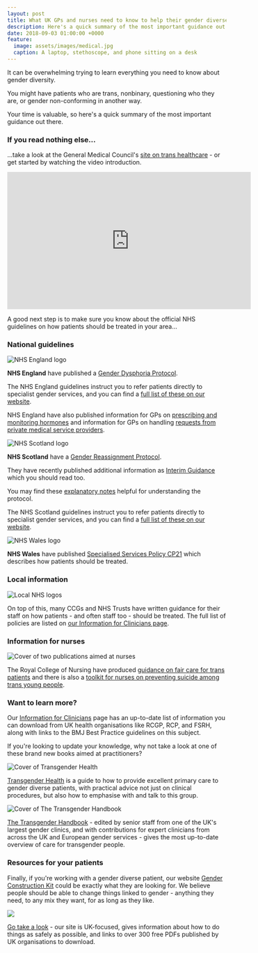 ```yaml
---
layout: post
title: What UK GPs and nurses need to know to help their gender diverse patients
description: Here's a quick summary of the most important guidance out there for how to support trans, nonbinary, and other gender non-conforming people
date: 2018-09-03 01:00:00 +0000
feature:
  image: assets/images/medical.jpg
  caption: A laptop, stethoscope, and phone sitting on a desk
---
```


It can be overwhelming trying to learn everything you need to know about gender diversity.

You might have patients who are trans, nonbinary, questioning who they are, or gender non-conforming in another way.

Your time is valuable, so here's a quick summary of the most important guidance out there.

### If you read nothing else...

...take a look at the General Medical Council's [site on trans healthcare]() - or get started by watching the video introduction.

<div class='embed-container'><iframe width="560" height="315" src="https://www.youtube.com/embed/jv3Ztrm73FQ" frameborder="0" allow="autoplay; encrypted-media" allowfullscreen></iframe></div>

A good next step is to make sure you know about the official NHS guidelines on how patients should be treated in your area...

### National guidelines

![NHS England logo](/assets/images/nhs-england.jpg)

**NHS England** have published a [Gender Dysphoria Protocol](https://www.england.nhs.uk/wp-content/uploads/2013/10/int-gend-proto.pdf). 

The NHS England guidelines instruct you to refer patients directly to specialist gender services, and you can find a [full list of these on our website](https://genderkit.org.uk/resources/gender-services/).

NHS England have also published information for GPs on [prescribing and monitoring hormones](http://www.dorsetccg.nhs.uk/Downloads/aboutus/medicines-management/Other%20Guidelines/Specialised%20services%20circular.pdf) and information for GPs on handling [requests from private medical service providers](https://gendergp.co.uk/wp-content/uploads/2018/02/GMC-advice-to-GPs-on-online-specialists.pdf).

![NHS Scotland logo](/assets/images/nhs-scotland.jpg)

**NHS Scotland** have a [Gender Reassignment Protocol](http://www.sehd.scot.nhs.uk/mels/CEL2012_26.pdf). 

They have recently published additional information as [Interim Guidance](http://www.ngicns.scot.nhs.uk/wp-content/uploads/2015/07/Gender-Reassignment-Interim-Guidance-2.pdf) which you should read too. 

You may find these [explanatory notes](http://www.ngicns.scot.nhs.uk/wp-content/uploads/2016/04/NGICNS-Explanatory-Notes-for-GRP-v1-0-2.pdf) helpful for understanding the protocol.

The NHS Scotland guidelines instruct you to refer patients directly to specialist gender services, and you can find a [full list of these on our website](https://genderkit.org.uk/resources/gender-services/).

![NHS Wales logo](/assets/images/nhs-wales.jpg)

**NHS Wales** have published [Specialised Services Policy CP21](http://www.whssc.wales.nhs.uk/sitesplus/documents/1119/CP21%20Gender%20Services%20Specialies%20Services%20Policy%20%20Approved%201209251.pdf) which describes how patients should be treated.

### Local information

![Local NHS logos](/assets/images/local-nhs.jpg)

On top of this, many CCGs and NHS Trusts have written guidance for their staff on how patients - and often staff too - should be treated. The full list of policies are listed on [our Information for Clinicians page](https://genderkit.org.uk/resources/clinicians/).

### Information for nurses

![Cover of two publications aimed at nurses](/assets/images/nursing.jpg)

The Royal College of Nursing have produced [guidance on fair care for trans patients](https://www.rcn.org.uk/-/media/royal-college-of-nursing/documents/publications/2017/march/pub-005844.pdf) and there is also a [toolkit for nurses on preventing suicide among trans young people](https://www.gov.uk/government/uploads/system/uploads/attachment_data/file/417707/Trans_suicide_Prevention_Toolkit_Final_26032015.pdf).

### Want to learn more?

Our [Information for Clinicians](https://genderkit.org.uk/resources/clinicians/) page has an up-to-date list of information you can download from UK health organisations like RCGP, RCP, and FSRH, along with links to the BMJ Best Practice guidelines on this subject.

If you're looking to update your knowledge, why not take a look at one of these brand new books aimed at practitioners?

![Cover of Transgender Health](/assets/images/51oaBmmtikL.jpg)

[Transgender Health](https://www.jkp.com/uk/transgender-health-1.html) is a guide to how to provide excellent primary care to gender diverse patients, with practical advice not just on clinical procedures, but also how to emphasise with and talk to this group.

![Cover of The Transgender Handbook](/assets/images/41ML3cWM6jL.jpg)

[The Transgender Handbook](https://www.novapublishers.com/catalog/product_info.php?products_id=61666) - edited by senior staff from one of the UK's largest gender clinics, and with contributions for expert clinicians from across the UK and European gender services - gives the most up-to-date overview of care for transgender people.

### Resources for your patients

Finally, if you're working with a gender diverse patient, our website [Gender Construction Kit](https://genderkit.org.uk) could be exactly what they are looking for. We believe people should be able to change things linked to gender - anything they need, to any mix they want, for as long as they like.

![](https://cdn-images-1.medium.com/max/800/1*oP0dKWJ9UCbWNWHj1ARoYQ.png)

[Go take a look](https://genderkit.org.uk) - our site is UK-focused, gives information about how to do things as safely as possible, and links to over 300 free PDFs published by UK organisations to download.
